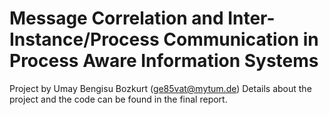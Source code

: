 # Message Correlation and Inter-Instance/Process Communication in Process Aware Information Systems
Project by Umay Bengisu Bozkurt (ge85vat@mytum.de)
Details about the project and the code can be found in the final report.

